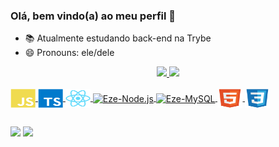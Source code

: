 ### Olá, bem vindo(a) ao meu perfil 👋


- 📚 Atualmente estudando back-end na Trybe
- 😄 Pronouns: ele/dele


<div align="center">
  <a href="https://github.com/EzequielVerissimoCarvalhoZica">
  <img height="150em" max-width="30%" src="https://github-readme-stats.vercel.app/api?username=EzequielVerissimoCarvalhoZica&show_icons=true&theme=github_dark&include_all_commits=true&count_private=true"/>
  <img height="150em" max-width="30%" src="https://github-readme-stats.vercel.app/api/top-langs/?username=EzequielVerissimoCarvalhoZica&layout=compact&langs_count=7&theme=github_dark"/>
</div>
  
  
<div style="display: inline_block"><br>
  <img align="center" alt="Eze-Js" height="30" width="40" src="https://raw.githubusercontent.com/devicons/devicon/master/icons/javascript/javascript-plain.svg">
  <img align="center" alt="Eze-Ts" height="30" width="40" src="https://raw.githubusercontent.com/devicons/devicon/master/icons/typescript/typescript-plain.svg">
  <img align="center" alt="Eze-React" height="30" width="40" src="https://raw.githubusercontent.com/devicons/devicon/master/icons/react/react-original.svg">
  <img align="center" alt="Eze-Node.js" height="30" width="40" src="https://cdn.jsdelivr.net/gh/devicons/devicon/icons/nodejs/nodejs-plain.svg">
  <img align="center" alt="Eze-MySQL" height="30" width="40" src="https://cdn.jsdelivr.net/gh/devicons/devicon/icons/mysql/mysql-original.svg">
  <img align="center" alt="Eze-HTML" height="30" width="40" src="https://raw.githubusercontent.com/devicons/devicon/master/icons/html5/html5-original.svg">
  <img align="center" alt="Eze-CSS" height="30" width="40" src="https://raw.githubusercontent.com/devicons/devicon/master/icons/css3/css3-original.svg">
</div>

##
  
<div> 
  <a href = "mailto:ezeverissimo@gmail.com"><img src="https://img.shields.io/badge/-Gmail-%23333?style=for-the-badge&logo=gmail&logoColor=white" target="_blank"></a>
  <a href="https://www.linkedin.com/in/ezequiel-verissimo/" target="_blank"><img src="https://img.shields.io/badge/-LinkedIn-%230077B5?style=for-the-badge&logo=linkedin&logoColor=white" target="_blank"></a> 
</div>
